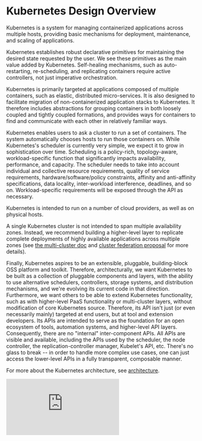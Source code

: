<!-- BEGIN MUNGE: UNVERSIONED_WARNING -->


<!-- END MUNGE: UNVERSIONED_WARNING -->

# Kubernetes Design Overview

Kubernetes is a system for managing containerized applications across multiple
hosts, providing basic mechanisms for deployment, maintenance, and scaling of
applications.

Kubernetes establishes robust declarative primitives for maintaining the desired
state requested by the user. We see these primitives as the main value added by
Kubernetes. Self-healing mechanisms, such as auto-restarting, re-scheduling, and
replicating containers require active controllers, not just imperative
orchestration.

Kubernetes is primarily targeted at applications composed of multiple
containers, such as elastic, distributed micro-services. It is also designed to
facilitate migration of non-containerized application stacks to Kubernetes. It
therefore includes abstractions for grouping containers in both loosely coupled
and tightly coupled formations, and provides ways for containers to find and
communicate with each other in relatively familiar ways.

Kubernetes enables users to ask a cluster to run a set of containers. The system
automatically chooses hosts to run those containers on. While Kubernetes's
scheduler is currently very simple, we expect it to grow in sophistication over
time. Scheduling is a policy-rich, topology-aware, workload-specific function
that significantly impacts availability, performance, and capacity. The
scheduler needs to take into account individual and collective resource
requirements, quality of service requirements, hardware/software/policy
constraints, affinity and anti-affinity specifications, data locality,
inter-workload interference, deadlines, and so on. Workload-specific
requirements will be exposed through the API as necessary.

Kubernetes is intended to run on a number of cloud providers, as well as on
physical hosts.

A single Kubernetes cluster is not intended to span multiple availability zones.
Instead, we recommend building a higher-level layer to replicate complete
deployments of highly available applications across multiple zones (see
[the multi-cluster doc](../admin/multi-cluster.md) and [cluster federation proposal](../proposals/federation.md)
for more details).

Finally, Kubernetes aspires to be an extensible, pluggable, building-block OSS
platform and toolkit. Therefore, architecturally, we want Kubernetes to be built
as a collection of pluggable components and layers, with the ability to use
alternative schedulers, controllers, storage systems, and distribution
mechanisms, and we're evolving its current code in that direction. Furthermore,
we want others to be able to extend Kubernetes functionality, such as with
higher-level PaaS functionality or multi-cluster layers, without modification of
core Kubernetes source. Therefore, its API isn't just (or even necessarily
mainly) targeted at end users, but at tool and extension developers. Its APIs
are intended to serve as the foundation for an open ecosystem of tools,
automation systems, and higher-level API layers. Consequently, there are no
"internal" inter-component APIs. All APIs are visible and available, including
the APIs used by the scheduler, the node controller, the replication-controller
manager, Kubelet's API, etc. There's no glass to break -- in order to handle
more complex use cases, one can just access the lower-level APIs in a fully
transparent, composable manner.

For more about the Kubernetes architecture, see [architecture](architecture.md).




<!-- BEGIN MUNGE: IS_VERSIONED -->
<!-- TAG IS_VERSIONED -->
<!-- END MUNGE: IS_VERSIONED -->


<!-- BEGIN MUNGE: GENERATED_ANALYTICS -->
[![Analytics](https://kubernetes-site.appspot.com/UA-36037335-10/GitHub/docs/design/README.md?pixel)]()
<!-- END MUNGE: GENERATED_ANALYTICS -->
